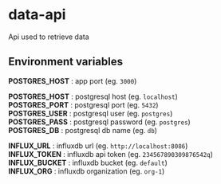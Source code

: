 # data-api
Api used to retrieve data

## Environment variables

 **POSTGRES_HOST** : app port              (eg. `3000`)

 **POSTGRES_HOST** : postgresql host       (eg. `localhost`)\
 **POSTGRES_PORT** : postgresql port       (eg. `5432`)\
 **POSTGRES_USER** : postgresql user       (eg. `postgres`)\
 **POSTGRES_PASS** : postgresql password   (eg. `postgres`)\
 **POSTGRES_DB**   : postgresql db name    (eg. `db`)

 **INFLUX_URL**    : influxdb url          (eg. `http://localhost:8086`)\
 **INFLUX_TOKEN**  : influxdb api token    (eg. `234567890309876542q`)\
 **INFLUX_BUCKET** : influxdb bucket       (eg. `default`)\
 **INFLUX_ORG**    : influxdb organization (eg. `org-1`)
